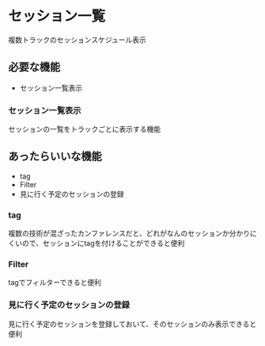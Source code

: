# セッション一覧

複数トラックのセッションスケジュール表示

## 必要な機能

* セッション一覧表示

### セッション一覧表示

セッションの一覧をトラックごとに表示する機能

## あったらいいな機能

* tag
* Filter
* 見に行く予定のセッションの登録

### tag

複数の技術が混ざったカンファレンスだと、どれがなんのセッションか分かりにくいので、セッションにtagを付けることができると便利

### Filter

tagでフィルターできると便利

### 見に行く予定のセッションの登録

見に行く予定のセッションを登録しておいて、そのセッションのみ表示できると便利